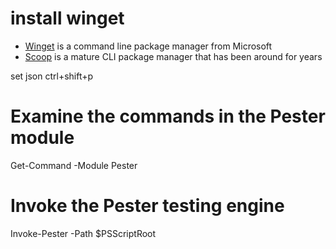 # install winget

- [Winget](https://github.com/microsoft/winget-cli) is a command line package manager from Microsoft
- [Scoop](https://github.com/lukesampson/scoop) is a mature CLI package manager that has been around for years

set json ctrl+shift+p

# Examine the commands in the Pester module

Get-Command -Module Pester

# Invoke the Pester testing engine

Invoke-Pester -Path $PSScriptRoot
